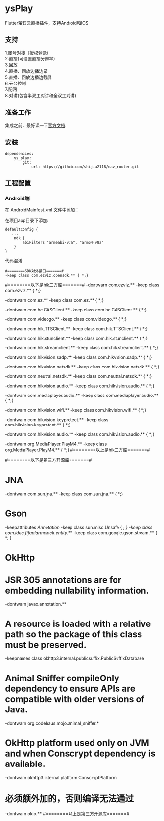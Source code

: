 # ysPlay

Flutter萤石云直播插件，支持Android和IOS

## 支持
1.账号对接（授权登录）  
2.直播(可设置直播分辨率)  
3.回放  
4.直播、回放边播边录  
5.直播、回放边播边截屏  
6.云台控制  
7.配网  
8.对讲(包含半双工对讲和全双工对讲)  

## 准备工作
集成之前，最好读一下[官方文档](http://open.ys7.com/help/36).

## 安装
    dependencies:
        ys_play: 
            git:
                url: https://github.com/shijia2118/nav_router.git


## 工程配置
### Android端
在 AndroidMainfest.xml 文件中添加：
<!-- 基础功能所需权限 -->
<uses-permission android:name="android.permission.INTERNET" />
<uses-permission android:name="android.permission.READ_PHONE_STATE" />
<!-- 配网所需权限 -->
<uses-permission android:name="android.permission.INTERNET" />
<uses-permission android:name="android.permission.CHANGE_NETWORK_STATE" />
<uses-permission android:name="android.permission.ACCESS_WIFI_STATE" />
<uses-permission android:name="android.permission.CHANGE_WIFI_STATE" />
<uses-permission android:name="android.permission.ACCESS_FINE_LOCATION" />
<uses-permission android:name="android.permission.ACCESS_NETWORK_STATE" />
<uses-permission android:name="android.permission.CHANGE_WIFI_MULTICAST_STATE" />
<!-- 读取权限 选择本地相册-->
<uses-permission android:name="android.permission.READ_EXTERNAL_STORAGE" />
<!-- 存入权限 需要把拍摄的照片或视频存入-->
<uses-permission android:name="android.permission.WRITE_EXTERNAL_STORAGE" />
<uses-permission android:name="android.permission.WAKE_LOCK"/>
<!-- 网络定位 -->
<uses-permission android:name="android.permission.ACCESS_COARSE_LOCATION"/>
<!-- 麦克风权限-->
<uses-permission android:name="android.permission.RECORD_AUDIO"/>
<uses-permission android:name="android.permission.MODIFY_AUDIO_SETTINGS"/>

在项目app目录下添加:

    defaultConfig {
       ...
        ndk {
            abiFilters "armeabi-v7a", "arm64-v8a"
        }
    }

代码混淆:

    #========SDK对外接口=======#
    -keep class com.ezviz.opensdk.** { *;}

#========以下是hik二方库=======#
-dontwarn com.ezviz.**
-keep class com.ezviz.** { *;}

-dontwarn com.ez.**
-keep class com.ez.** { *;}

-dontwarn com.hc.CASClient.**
-keep class com.hc.CASClient.** { *;}

-dontwarn com.videogo.**
-keep class com.videogo.** { *;}

-dontwarn com.hik.TTSClient.**
-keep class com.hik.TTSClient.** { *;}

-dontwarn com.hik.stunclient.**
-keep class com.hik.stunclient.** { *;}

-dontwarn com.hik.streamclient.**
-keep class com.hik.streamclient.** { *;}

-dontwarn com.hikvision.sadp.**
-keep class com.hikvision.sadp.** { *;}

-dontwarn com.hikvision.netsdk.**
-keep class com.hikvision.netsdk.** { *;}

-dontwarn com.neutral.netsdk.**
-keep class com.neutral.netsdk.** { *;}

-dontwarn com.hikvision.audio.**
-keep class com.hikvision.audio.** { *;}

-dontwarn com.mediaplayer.audio.**
-keep class com.mediaplayer.audio.** { *;}

-dontwarn com.hikvision.wifi.**
-keep class com.hikvision.wifi.** { *;}

-dontwarn com.hikvision.keyprotect.**
-keep class com.hikvision.keyprotect.** { *;}

-dontwarn com.hikvision.audio.**
-keep class com.hikvision.audio.** { *;}

-dontwarn org.MediaPlayer.PlayM4.**
-keep class org.MediaPlayer.PlayM4.** { *;}
#========以上是hik二方库=======#

#========以下是第三方开源库=======#
# JNA
-dontwarn com.sun.jna.**
-keep class com.sun.jna.** { *;}

# Gson
-keepattributes *Annotation*
-keep class sun.misc.Unsafe { *; }
-keep class com.idea.fifaalarmclock.entity.***
-keep class com.google.gson.stream.** { *; }

# OkHttp
# JSR 305 annotations are for embedding nullability information.
-dontwarn javax.annotation.**
# A resource is loaded with a relative path so the package of this class must be preserved.
-keepnames class okhttp3.internal.publicsuffix.PublicSuffixDatabase
# Animal Sniffer compileOnly dependency to ensure APIs are compatible with older versions of Java.
-dontwarn org.codehaus.mojo.animal_sniffer.*
# OkHttp platform used only on JVM and when Conscrypt dependency is available.
-dontwarn okhttp3.internal.platform.ConscryptPlatform
# 必须额外加的，否则编译无法通过
-dontwarn okio.**
#========以上是第三方开源库=======#



